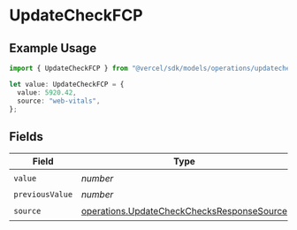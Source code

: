 # UpdateCheckFCP

## Example Usage

```typescript
import { UpdateCheckFCP } from "@vercel/sdk/models/operations/updatecheck.js";

let value: UpdateCheckFCP = {
  value: 5920.42,
  source: "web-vitals",
};
```

## Fields

| Field                                                                                                    | Type                                                                                                     | Required                                                                                                 | Description                                                                                              |
| -------------------------------------------------------------------------------------------------------- | -------------------------------------------------------------------------------------------------------- | -------------------------------------------------------------------------------------------------------- | -------------------------------------------------------------------------------------------------------- |
| `value`                                                                                                  | *number*                                                                                                 | :heavy_check_mark:                                                                                       | N/A                                                                                                      |
| `previousValue`                                                                                          | *number*                                                                                                 | :heavy_minus_sign:                                                                                       | N/A                                                                                                      |
| `source`                                                                                                 | [operations.UpdateCheckChecksResponseSource](../../models/operations/updatecheckchecksresponsesource.md) | :heavy_check_mark:                                                                                       | N/A                                                                                                      |
